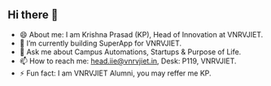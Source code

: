 ## Hi there 👋
- 😄 About me: I am Krishna Prasad (KP), Head of Innovation at VNRVJIET.
- 🌱 I’m currently building SuperApp for VNRVJIET.
- 💬 Ask me about Campus Automations, Startups & Purpose of Life.
- 📫 How to reach me: head.iie@vnrvjiet.in, Desk: P119, VNRVJIET.
- ⚡ Fun fact: I am VNRVJIET Alumni, you may reffer me KP. 

<!--
**head-iie-vnr/head-iie-vnr** is a ✨ _special_ ✨ repository because its `README.md` (this file) appears on your GitHub profile.

Here are some ideas to get you started:

- 🔭 I’m currently working on ...
- 🌱 I’m currently learning ...
- 👯 I’m looking to collaborate on ...
- 🤔 I’m looking for help with ...
- 💬 Ask me about ...
- 📫 How to reach me: ...
- 😄 Pronouns: ...
- ⚡ Fun fact: ...
-->
